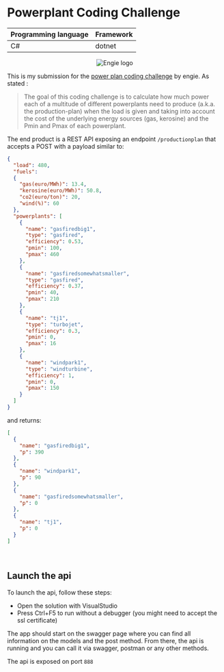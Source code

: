 # Powerplant Coding Challenge
| Programming language | Framework |
| -------------------- | --------- |
| C#                   | dotnet    |

<p align="center">
    <img src="https://raw.githubusercontent.com/aunterei/base-vue-project/master/docs/assets/logo.png" alt="Engie logo">
</p>


This is my submission for the [power plan coding challenge](https://aka.ms/webapi-plus-database-nodejs) by engie. As stated :

> The goal of this coding challenge is to calculate how much power each of a multitude of different powerplants need to produce (a.k.a. the production-plan) when the load is given and taking into account the cost of the underlying energy sources (gas, kerosine) and the Pmin and Pmax of each powerplant.

The end product is a REST API exposing an endpoint ```/productionplan``` that accepts a POST with a payload similar to:

```json
{
  "load": 480,
  "fuels":
  {
    "gas(euro/MWh)": 13.4,
    "kerosine(euro/MWh)": 50.8,
    "co2(euro/ton)": 20,
    "wind(%)": 60
  },
  "powerplants": [
    {
      "name": "gasfiredbig1",
      "type": "gasfired",
      "efficiency": 0.53,
      "pmin": 100,
      "pmax": 460
    },
    {
      "name": "gasfiredsomewhatsmaller",
      "type": "gasfired",
      "efficiency": 0.37,
      "pmin": 40,
      "pmax": 210
    },
    {
      "name": "tj1",
      "type": "turbojet",
      "efficiency": 0.3,
      "pmin": 0,
      "pmax": 16
    },
    {
      "name": "windpark1",
      "type": "windturbine",
      "efficiency": 1,
      "pmin": 0,
      "pmax": 150
    }
  ]
}
```

and returns:

```json
[
  {
    "name": "gasfiredbig1",
    "p": 390
  },
  {
    "name": "windpark1",
    "p": 90
  },
  {
    "name": "gasfiredsomewhatsmaller",
    "p": 0
  },
  {
    "name": "tj1",
    "p": 0
  }
]
```

<br>

## Launch the api

To launch the api, follow these steps:

* Open the solution with VisualStudio
* Press Ctrl+F5 to run without a debugger (you might need to accept the ssl certificate)

The app should start on the swagger page where you can find all information on the models and the post method. From there, the api is running and you can call it via swagger, postman or any other methods.

The api is exposed on port  ```888```